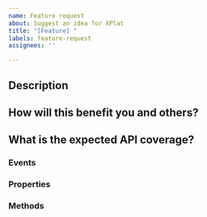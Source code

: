 ```yaml
---
name: Feature request
about: Suggest an idea for XPlat
title: "[Feature] "
labels: feature-request
assignees: ''

---
```


## Description
<!-- Please describe the idea you'd like to see implemented -->

## How will this benefit you and others?
<!-- Please describe what benefit the introduction of the feature will bring to your project -->

## What is the expected API coverage?
<!-- Please provide a list of the events, properties and methods expected in the covered API you'd expect to see implemented -->

### Events
<!-- e.g. `ItemSelectedEventArgs ItemSelected` -->

### Properties
<!-- e.g. `string FileName { get; set; }` -->

### Methods
<!-- e.g. `Task<IStorageFile> CaptureFileAsync()` -->
